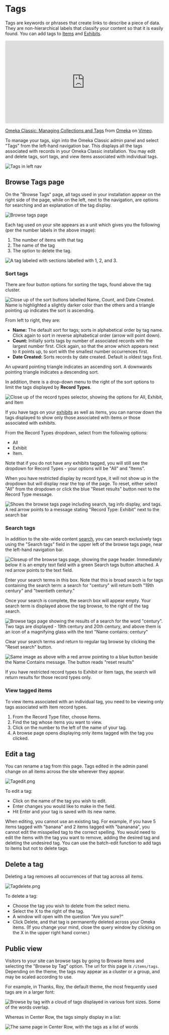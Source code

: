 # Tags

Tags are keywords or phrases that create links to describe a piece of data. They are non-hierarchical labels that classify your content so that it is easily found. You can add tags to [Items](Items.md) and [Exhibits](../Plugins/ExhibitBuilder.md).

<div style="padding:51.99% 0 0 0;position:relative;"><iframe src="https://player.vimeo.com/video/102040465?h=00bd26943c" style="position:absolute;top:0;left:0;width:100%;height:100%;" frameborder="0" allow="autoplay; fullscreen; picture-in-picture" allowfullscreen></iframe></div><script src="https://player.vimeo.com/api/player.js"></script>
<p><a href="https://vimeo.com/102040465">Omeka Classic: Managing Collections and Tags</a> from <a href="https://vimeo.com/omeka">Omeka</a> on <a href="https://vimeo.com">Vimeo</a>.</p>

To manage your tags, sign into the Omeka Classic admin panel and select "Tags" from the left-hand navigation bar. This displays all the tags associated with records in your Omeka Classic installation. You may edit and delete tags, sort tags, and view items associated with individual tags.

![Tags in left nav](../doc_files/Tagsnav.png)

Browse Tags page
---------------
On the "Browse Tags" page, all tags used in your installation appear on the right side of the page, while on the left, next to the navigation, are options for searching and an explanation of the tag display.

![Browse tags page](../doc_files/tags.png)

Each tag used on your site appears as a unit which gives you the following (per the number labels in the above image): 

1. The number of items with that tag
2. The name of the tag
3. The option to delete the tag.

![A tag labeled with sections labelled with 1, 2, and 3.](../doc_files/Tagsample.png)

### Sort tags
There are four button options for sorting the tags, found above the tag cluster. 

![Close up of the sort buttons labelled Name, Count, and Date Created. Name is highlighted a slightly darker color than the others and a triangle pointing up indicates the sort is ascending.](../doc_files/tags-sort.png)

From left to right, they are:

- **Name:** The default sort for tags; sorts in alphabetical order by tag name. Click again to sort in reverse alphabetical order (arrow will point down).
- **Count:** Initially sorts tags by number of associated records with the largest number first. Click again, so that the arrow which appears next to it points up, to sort with the smallest number occurrences first. 
- **Date Created:** Sorts records by date created. Default is oldest tags first.

An upward pointing triangle indicates an ascending sort. A downwards pointing triangle indicates a descending sort. 

In addition, there is a drop-down menu to the right of the sort options to limit the tags displayed by **Record Types**.

![Close up of the record types selector, showing the options for All, Exhibit, and Item](../doc_files/tags-recordtypes.png)

If you have tags on your [exhibits](../Plugins/ExhibitBuilder.md) as well as items, you can narrow down the tags displayed to show only those associated with items or those associated with exhibits.

From the Record Types dropdown, select from the following options:   

- All
- Exhibit
- Item.

Note that if you do not have any exhibits tagged, you will still see the dropdown for Record Types - your options will be "All" and "Items".

When you have restricted display by record type, it will not show up in the dropdown but will display near the top of the page. To reset, either select "All" from the dropdown or click the blue "Reset results" button next to the Record Type message.

![Shows the browse tags page including search, tag info display, and tags. A red arrow points to a message stating "Record Type: Exhibit" next to the search bar](../doc_files/tagsrecorddisplay.png)

### Search tags
In addition to the site-wide content [search](../GettingStarted/Searching.md), you can search exclusively tags using the "Search tags" field in the upper left of the browse tags page, near the left-hand navigation bar.

![Closeup of the browse tags page, showing the page header. Immediately below it is an empty text field with a green Search tags button attached. A red arrow points to the text field.](../doc_files/tagsearchbox.png)

Enter your search terms in this box. Note that this is broad search is for tags containing the search term: a search for "century" will return both "19th century" and "twentieth century."

Once your search is complete, the search box will appear empty. Your search term is displayed above the tag browse, to the right of the tag search. 

![Browse tags page showing the results of a search for the word "century". Two tags are displayed - 19th century and 20th century, and above them is an icon of a magnifying glass with the text "Name contains: century"](../doc_files/tagsearchresults.png)

Clear your search terms and return to regular tag browse by clicking the "Reset search" button. 

![Same image as above with a red arrow pointing to a blue button beside the Name Contains message. The button reads "reset results"](../doc_files/tagsearchreset.png)

If you have restricted record types to Exhibit or Item tags, the search will return results for those record types only. 

### View tagged items
To view items associated with an individual tag, you need to be viewing only tags associated with Item record types. 

1. From the Record Type filter, choose Items.
2. Find the tag whose items you want to view.
2. Click on the number to the left of the name of your tag.
3. A browse page opens displaying only items tagged with the tag you clicked.

## Edit a tag 
You can rename a tag from this page. Tags edited in the admin panel change on all items across the site wherever they appear.

![Tagedit.png](../doc_files/Tagedit.png)

To edit a tag:

-   Click on the name of the tag you wish to edit.
-   Enter changes you would like to make in the field.
-   Hit Enter and your tag is saved with its new name.

When editing, you cannot use an existing tag. For example, if you have 5 items tagged with "banana" and 2 items tagged with "bananana", you cannot edit the misspelled tag to the correct spelling. You would need to edit the items with the tag you want to remove, adding the desired tag and deleting the undesired tag. You can use the batch-edit function to add tags to items but not to delete tags.

## Delete a tag 

Deleting a tag removes all occurrences of that tag across all items.

![Tagdelete.png](../doc_files/Tagdelete.png)

To delete a tag:

-   Choose the tag you wish to delete from the select menu.
-   Select the X to the right of the tag.
-   A window will open with the question "Are you sure?" 
-   Click Delete, and that tag is permanently deleted across your Omeka items. (If you change your mind, close the query window by clicking on the X in the upper right hand corner.)

## Public view

Visitors to your site can browse tags by going to Browse Items and selecting the "Browse by Tag" option. The url for this page is `/items/tags`. Depending on the theme, the tags may appear as a cluster or a group, and may be scaled according to use.

For example, in Thanks, Roy, the default theme, the most frequently used tags are in a larger font:

![Browse by tag with a cloud of tags displayed in various font sizes. Some of the words overlap.](../doc_files/browsetagsP-default.png)

Whereas in Center Row, the tags simply display in a list:

![The same page in Center Row, with the tags as a list of words](../doc_files/browsetagsP-center.png)